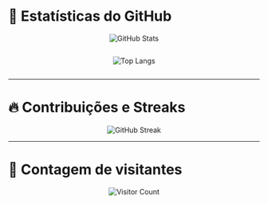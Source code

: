 # 🌟 Estatísticas do GitHub

<div align="center">

![GitHub Stats](https://github-readme-stats.vercel.app/api?username=thufcode&show_icons=true&count_private=true&theme=dark)

<div style="display: flex; justify-content: center; align-items: center;">

![Top Langs](https://github-readme-stats.vercel.app/api/top-langs/?username=thufcode&layout=compact&langs_count=6&theme=dark)

</div>

</div>

---

# 🔥 Contribuições e Streaks

<div align="center">

![GitHub Streak](https://streak-stats.demolab.com/?user=thufcode&theme=dark)

</div>

---

# 🧮 Contagem de visitantes

<div align="center">

![Visitor Count](https://visitor-badge.laobi.icu/badge?page_id=thufcode)

</div>
